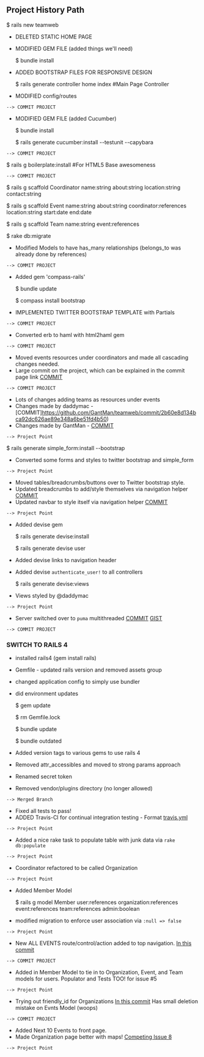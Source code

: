 
## Project History Path
  
  $ rails new teamweb
  
* DELETED STATIC HOME PAGE
* MODIFIED GEM FILE (added things we'll need)

  $ bundle install
  
* ADDED BOOTSTRAP FILES FOR RESPONSIVE DESIGN

  $ rails generate controller home index #Main Page Controller
  
* MODIFIED config/routes 

`--> COMMIT PROJECT`


* MODIFIED GEM FILE (added Cucumber)
  
  $ bundle install

  $ rails generate cucumber:install --testunit --capybara
  
`--> COMMIT PROJECT`


$ rails g boilerplate:install #For HTML5 Base awesomeness

`--> COMMIT PROJECT`

  $ rails g scaffold Coordinator name:string about:string location:string contact:string 

  $ rails g scaffold Event name:string about:string coordinator:references location:string start:date end:date

  $ rails g scaffold Team name:string event:references 

  $ rake db:migrate 

* Modified Models to have has_many relationships (belongs_to was already
  done by references) 

`--> COMMIT PROJECT`

* Added gem 'compass-rails'

  $ bundle update

  $ compass install bootstrap

* IMPLEMENTED TWITTER BOOTSTRAP TEMPLATE with Partials

`--> COMMIT PROJECT`

* Converted erb to haml with html2haml gem

`--> COMMIT PROJECT`

* Moved events resources under coordinators and made all cascading changes needed.
* Large commit on the project, which can be explained in the commit page link [COMMIT](https://github.com/GantMan/teamweb/commit/6ba46f798f6fac3cc21830ebbe36d3340a6a42ad)

`--> COMMIT PROJECT`

* Lots of changes adding teams as resources under events
* Changes made by daddymac - [COMMIT]https://github.com/GantMan/teamweb/commit/2b60e8d134bca92dc626ae89e348a6be51fd4b50)
* Changes made by GantMan - [COMMIT](https://github.com/GantMan/teamweb/commit/628936b7c6648b4f31a9b7fb8ad5522d4d19232c)

`--> Project Point`

  $ rails generate simple_form:install --bootstrap
* Converted some forms and styles to twitter bootstrap and simple_form

`--> Project Point`

* Moved tables/breadcrumbs/buttons over to Twitter bootstrap style.
* Updated breadcrumbs to add/style themselves via navigation helper [COMMIT](https://github.com/GantMan/teamweb/commit/71fd221dc4343b33e9e98d3d4243f51a713fec5a)
* Updated navbar to style itself via navigation helper [COMMIT](https://github.com/GantMan/teamweb/commit/2e2cdcd515c6b0ae852607c48bfec6c4390b9ffd)

`--> Project Point`

* Added devise gem

  $ rails generate devise:install
  
  $ rails generate devise user
  
* Added devise links to navigation header
* Added devise `authenticate_user!` to all controllers

  $ rails generate devise:views
  
* Views styled by @daddymac

`--> Project Point`

* Server switched over to `puma` multithreaded [COMMIT](https://github.com/GantMan/teamweb/commit/5655e39b0885f24916ac039c0ddca75eab54cc89) [GIST](https://gist.github.com/subelsky/3987140)

`--> COMMIT PROJECT`

### SWITCH TO RAILS 4 ###
* installed rails4 (gem install rails)
* Gemfile - updated rails version and removed assets group
* changed application config to simply use bundler
* did environment updates

  $ gem update
  
  $ rm Gemfile.lock
  
  $ bundle update
  
  $ bundle outdated

* Added version tags to various gems to use rails 4
* Removed attr_accessibles and moved to strong params approach
* Renamed secret token
* Removed vendor/plugins directory (no longer allowed)

`--> Merged Branch`

* Fixed all tests to pass!
* ADDED Travis-CI for continual integration testing - Format [travis.yml](https://github.com/GantMan/teamweb/blob/master/.travis.yml)

`--> Project Point`

* Added a nice rake task to populate table with junk data via `rake db:populate`

`--> Project Point`

* Coordinator refactored to be called Organization

`--> Project Point`

* Added Member Model

  $ rails g model Member user:references organization:references event:references team:references admin:boolean
  
* modified migration to enforce user association via `:null => false`

`--> Project Point`  

* New ALL EVENTS route/control/action added to top navigation. [In this commit](https://github.com/GantMan/teamweb/commit/92649d44a738083645aae6b8fec3fcd24a596328)

`--> COMMIT PROJECT`

* Added in Member Model to tie in to Organization, Event, and Team models for users.  Populator and Tests TOO! for issue #5

`--> Project Point`  

* Trying out friendly_id for Organizations [In this commit](https://github.com/GantMan/teamweb/commit/0af3db8f7bc6c13ddaab58fa943e6b6530196c7e) Has small deletion mistake on Evnts Model (woops)

`--> COMMIT PROJECT`

* Added Next 10 Events to front page.
* Made Organization page better with maps! [Competing Issue 8](https://github.com/GantMan/teamweb/issues/8)

`--> Project Point`  
